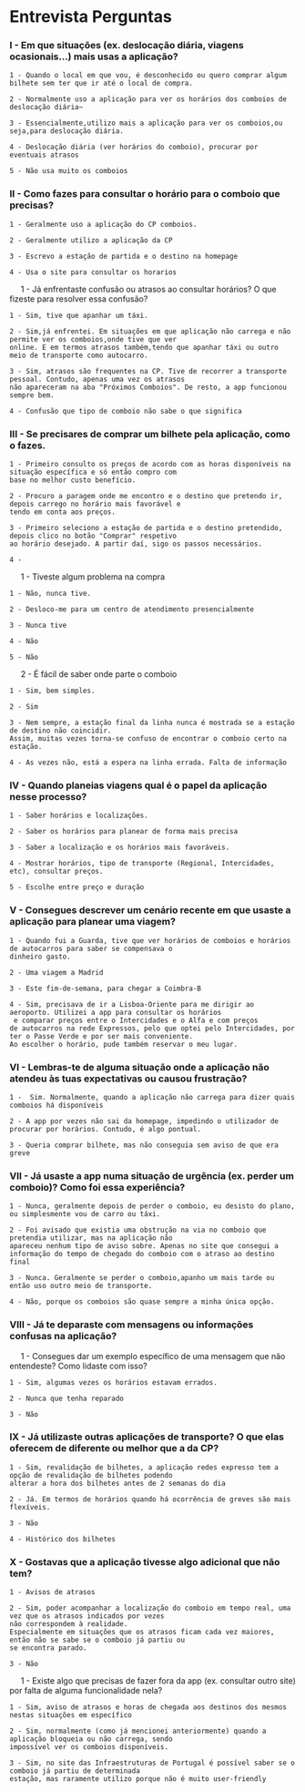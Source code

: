 # Entrevista Perguntas

### I - Em que situações (ex. deslocação diária, viagens ocasionais...) mais usas a aplicação?
    1 - Quando o local em que vou, é desconhecido ou quero comprar algum bilhete sem ter que ir até o local de compra.

    2 - Normalmente uso a aplicação para ver os horários dos comboios de deslocação diária~

    3 - Essencialmente,utilizo mais a aplicação para ver os comboios,ou seja,para deslocação diária.

    4 - Deslocação diária (ver horários do comboio), procurar por eventuais atrasos

    5 - Não usa muito os comboios

### II - Como fazes para consultar o horário para o comboio que precisas?
    1 - Geralmente uso a aplicação do CP comboios.

    2 - Geralmente utilizo a aplicação da CP

    3 - Escrevo a estação de partida e o destino na homepage

    4 - Usa o site para consultar os horarios

&nbsp;&nbsp;&nbsp;&nbsp; 
1 - Já enfrentaste confusão ou atrasos ao consultar horários? O que fizeste para resolver essa confusão?

    1 - Sim, tive que apanhar um táxi.

    2 - Sim,já enfrentei. Em situações em que aplicação não carrega e não permite ver os comboios,onde tive que ver 
    online. E em termos atrasos também,tendo que apanhar táxi ou outro meio de transporte como autocarro.

    3 - Sim, atrasos são frequentes na CP. Tive de recorrer a transporte pessoal. Contudo, apenas uma vez os atrasos 
    não apareceram na aba "Próximos Comboios". De resto, a app funcionou sempre bem.

    4 - Confusão que tipo de comboio não sabe o que significa

### III - Se precisares de comprar um bilhete pela aplicação, como o fazes.
    1 - Primeiro consulto os preços de acordo com as horas disponíveis na situação específica e só então compro com 
    base no melhor custo benefício.

    2 - Procuro a paragem onde me encontro e o destino que pretendo ir, depois carrego no horário mais favorável e 
    tendo em conta aos preços.

    3 - Primeiro seleciono a estação de partida e o destino pretendido, depois clico no botão "Comprar" respetivo 
    ao horário desejado. A partir daí, sigo os passos necessários.

    4 - 

&nbsp;&nbsp;&nbsp;&nbsp; 
1 - Tiveste algum problema na compra

    1 - Não, nunca tive.

    2 - Desloco-me para um centro de atendimento presencialmente

    3 - Nunca tive

    4 - Não

    5 - Não

&nbsp;&nbsp;&nbsp;&nbsp;
2 - É fácil de saber onde parte o comboio

    1 - Sim, bem simples.

    2 - Sim

    3 - Nem sempre, a estação final da linha nunca é mostrada se a estação de destino não coincidir. 
    Assim, muitas vezes torna-se confuso de encontrar o comboio certo na estação.

    4 - As vezes não, está a espera na linha errada. Falta de informação

### IV - Quando planeias viagens qual é o papel da aplicação nesse processo?
    1 - Saber horários e localizações.

    2 - Saber os horários para planear de forma mais precisa

    3 - Saber a localização e os horários mais favoráveis.

    4 - Mostrar horários, tipo de transporte (Regional, Intercidades, etc), consultar preços.

    5 - Escolhe entre preço e duração

### V - Consegues descrever um cenário recente em que usaste a aplicação para planear uma viagem?
    1 - Quando fui a Guarda, tive que ver horários de comboios e horários de autocarros para saber se compensava o 
    dinheiro gasto.

    2 - Uma viagem a Madrid

    3 - Este fim-de-semana, para chegar a Coimbra-B

    4 - Sim, precisava de ir a Lisboa-Oriente para me dirigir ao aeroporto. Utilizei a app para consultar os horários
     e comparar preços entre o Intercidades e o Alfa e com preços 
    de autocarros na rede Expressos, pelo que optei pelo Intercidades, por ter o Passe Verde e por ser mais conveniente. 
    Ao escolher o horário, pude também reservar o meu lugar.



### VI - Lembras-te de alguma situação onde a aplicação não atendeu às tuas expectativas ou causou frustração?
    1 -  Sim. Normalmente, quando a aplicação não carrega para dizer quais comboios há disponíveis 

    2 - A app por vezes não sai da homepage, impedindo o utilizador de procurar por horários. Contudo, é algo pontual.

    3 - Queria comprar bilhete, mas não conseguia sem aviso de que era greve

### VII - Já usaste a app numa situação de urgência (ex. perder um comboio)? Como foi essa experiência?

    1 - Nunca, geralmente depois de perder o comboio, eu desisto do plano, ou simplesmente vou de carro ou táxi.

    2 - Foi avisado que existia uma obstrução na via no comboio que pretendia utilizar, mas na aplicação não 
    apareceu nenhum tipo de aviso sobre. Apenas no site que consegui a informação do tempo de chegado do comboio com o atraso ao destino final

    3 - Nunca. Geralmente se perder o comboio,apanho um mais tarde ou então uso outro meio de transporte.

    4 - Não, porque os comboios são quase sempre a minha única opção.

### VIII - Já te deparaste com mensagens ou informações confusas na aplicação?
&nbsp;&nbsp;&nbsp;&nbsp; 
1 - Consegues dar um exemplo específico de uma mensagem que não entendeste? Como lidaste com isso? 

    1 - Sim, algumas vezes os horários estavam errados.

    2 - Nunca que tenha reparado 

    3 - Não

### IX - Já utilizaste outras aplicações de transporte? O que elas oferecem de diferente ou melhor que a da CP?
    1 - Sim, revalidação de bilhetes, a aplicação redes expresso tem a opção de revalidação de bilhetes podendo 
    alterar a hora dos bilhetes antes de 2 semanas do dia
    
    2 - Já. Em termos de horários quando há ocorrência de greves são mais flexíveis.

    3 - Não

    4 - Histórico dos bilhetes

### X - Gostavas que a aplicação tivesse algo adicional que não tem?
    1 - Avisos de atrasos

    2 - Sim, poder acompanhar a localização do comboio em tempo real, uma vez que os atrasos indicados por vezes 
    não correspondem à realidade. 
    Especialmente em situações que os atrasos ficam cada vez maiores, então não se sabe se o comboio já partiu ou 
    se encontra parado.

    3 - Não
&nbsp;&nbsp;&nbsp;&nbsp; 
1 - Existe algo que precisas de fazer fora da app (ex. consultar outro site) por falta de alguma funcionalidade nela?

    1 - Sim, aviso de atrasos e horas de chegada aos destinos dos mesmos nestas situações em específico

    2 - Sim, normalmente (como já mencionei anteriormente) quando a aplicação bloqueia ou não carrega, sendo 
    impossível ver os comboios disponíveis.

    3 - Sim, no site das Infraestruturas de Portugal é possível saber se o comboio já partiu de determinada 
    estação, mas raramente utilizo porque não é muito user-friendly


